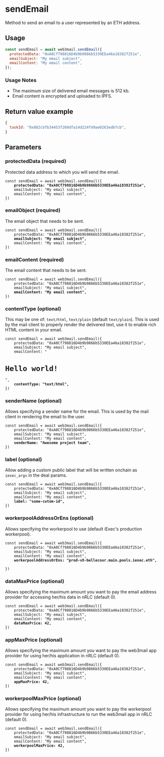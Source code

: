 # sendEmail

Method to send an email to a user represented by an ETH address.

## Usage

```javascript
const sendEmail = await web3mail.sendEmail({
  protectedData: "0xA0Cf798816D4b9b9866b5330EEa46a18382f251e",
  emailSubject: "My email subject",
  emailContent: "My email content",
});
```

### Usage Notes

- The maximum size of delivered email messages is 512 kb.
- Email content is encrypted and uploaded to IPFS.

## Return value example

```javascript
{
  taskId: "0x882cbfb34453f260dfa14d224fd9ae0263edbfcb",
}
```

## Parameters

### protectedData (required)

Protected data address to which you will send the email.

<pre class="language-javascript"><code class="lang-javascript">const sendEmail = await web3mail.sendEmail({
<strong>    protectedData: "0xA0Cf798816D4b9b9866b5330EEa46a18382f251e",
</strong>    emailSubject: "My email subject",
    emailContent: "My email content",
})
</code></pre>

### emailObject (required)

The email object that needs to be sent.

<pre class="language-javascript"><code class="lang-javascript">const sendEmail = await web3mail.sendEmail({
    protectedData: "0xA0Cf798816D4b9b9866b5330EEa46a18382f251e",
<strong>    emailSubject: "My email subject",
</strong>    emailContent: "My email content",
})
</code></pre>

### emailContent (required)

The email content that needs to be sent.

<pre class="language-javascript"><code class="lang-javascript">const sendEmail = await web3mail.sendEmail({
    protectedData: "0xA0Cf798816D4b9b9866b5330EEa46a18382f251e",
    emailSubject: "My email subject",
<strong>    emailContent: "My email content",
</strong>})
</code></pre>

### contentType (optional)

This may be one of: `text/html`, `text/plain` (default `text/plain`). This is used by the mail client to properly render the delivered text, use it to enable rich HTML content in your email.

<pre class="language-javascript"><code class="lang-javascript">const sendEmail = await web3mail.sendEmail({
    protectedData: "0xA0Cf798816D4b9b9866b5330EEa46a18382f251e",
    emailSubject: "My email subject",
    emailContent: "<h1>Hello world!</h1>",
<strong>    contentType: "text/html",
</strong>})
</code></pre>

### senderName (optional)

Allows specifying a sender name for the email. This is used by the mail client in rendering the email to the user.

<pre class="language-javascript"><code class="lang-javascript">const sendEmail = await web3mail.sendEmail({
    protectedData: "0xA0Cf798816D4b9b9866b5330EEa46a18382f251e",
    emailSubject: "My email subject",
    emailContent: "My email content",
<strong>    senderName: "Awesome project team",
</strong>})
</code></pre>

### label (optional)

Allow adding a custom public label that will be written onchain as `iexec_args` in the deal params.

<pre class="language-javascript"><code class="lang-javascript">const sendEmail = await web3mail.sendEmail({
    protectedData: "0xA0Cf798816D4b9b9866b5330EEa46a18382f251e",
    emailSubject: "My email subject",
    emailContent: "My email content",
<strong>    label: "some-cutom-id",
</strong>})
</code></pre>

### workerpoolAddressOrEns (optional)

Allows specifying the workerpool to use (default iExec's production workerpool).

<pre class="language-javascript"><code class="lang-javascript">const sendEmail = await web3mail.sendEmail({
    protectedData: "0xA0Cf798816D4b9b9866b5330EEa46a18382f251e",
    emailSubject: "My email subject",
    emailContent: "My email content",
<strong>    workerpoolAddressOrEns: "prod-v8-bellecour.main.pools.iexec.eth",
</strong>
})
</code></pre>

### dataMaxPrice (optional)

Allows specifying the maximum amount you want to pay the email address provider for accessing her/his data in nRLC (default 0).

<pre class="language-javascript"><code class="lang-javascript">const sendEmail = await web3mail.sendEmail({
    protectedData: "0xA0Cf798816D4b9b9866b5330EEa46a18382f251e",
    emailSubject: "My email subject",
    emailContent: "My email content",
<strong>    dataMaxPrice: 42,
</strong>})
</code></pre>

### appMaxPrice (optional)

Allows specifying the maximum amount you want to pay the web3mail app provider for using her/his application in nRLC (default 0).

<pre class="language-javascript"><code class="lang-javascript">const sendEmail = await web3mail.sendEmail({
    protectedData: "0xA0Cf798816D4b9b9866b5330EEa46a18382f251e",
    emailSubject: "My email subject",
    emailContent: "My email content",
<strong>    appMaxPrice: 42,
</strong>})
</code></pre>

### workerpoolMaxPrice (optional)

Allows specifying the maximum amount you want to pay the workerpool provider for using her/his infrastructure to run the web3mail app in nRLC (default 0).

<pre class="language-javascript"><code class="lang-javascript">const sendEmail = await web3mail.sendEmail({
    protectedData: "0xA0Cf798816D4b9b9866b5330EEa46a18382f251e",
    emailSubject: "My email subject",
    emailContent: "My email content",
<strong>    workerpoolMaxPrice: 42,
</strong>})
</code></pre>
